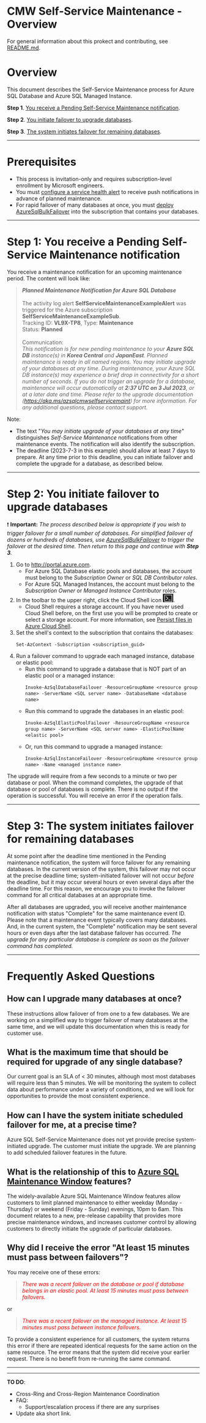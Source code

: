 # CMW Self-Service Maintenance - Overview

For general information about this prokect and contributing, see [README.md](./README.md).

# Overview

This document describes the Self-Service Maintenance process for Azure SQL Database and Azure SQL Managed Instance. 

**Step 1**. [You receive a Pending Self-Service Maintenance notification](#step-1-you-receive-a-pending-self-service-maintenance-notification).

**Step 2**. [You initiate failover to upgrade databases](#step-2-you-initiate-failover-to-upgrade-databases).

**Step 3**. [The system initiates failover for remaining databases](#step-3-the-system-initiates-failover-for-remaining-databases).

----

# Prerequisites

* This process is invitation-only and requires subscription-level enrollment by Microsoft engineers. 
* You must [configure a service health alert](https://learn.microsoft.com/en-us/azure/azure-sql/database/advance-notifications?view=azuresql#configure-an-advance-notification) to receive push notifications in advance of planned maintenance. 
* For rapid failover of many databases at once, you must [deploy AzureSqlBulkFailover](./AzureSqlBulkFailoverSetup.md) into the subscription that contains your databases. 

----

# Step 1: You receive a Pending Self-Service Maintenance notification

You receive a maintenance notification for an upcoming maintenance period. The content will look like: 

> **_Planned Maintenance Notification for Azure SQL Database_**<br/>
> <br/>
> The activity log alert **SelfServiceMaintenanceExampleAlert** was triggered for the Azure subscription **SelfServiceMaintenanceExampleSub**.<br/>
> Tracking ID: **VL9X-TP8**, Type: **Maintenance**<br/>
> Status: **Planned**<br/>
> <br/>
> Communication:<br/> _This notification is for new pending maintenance to your **Azure SQL DB** instance(s) in **Korea Central** and **JapanEast**. Planned maintenance is ready in all named regions. You may initiate upgrade of your databases at any time. During maintenance, your Azure SQL DB instance(s) may experience a brief drop in connectivity for a short number of seconds. If you do not trigger an upgrade for a database, maintenance will occur automatically at **2:37 UTC on 3 Jul 2023**, or at a later date and time. Please refer to the upgrade documentation (https://aka.ms/azsqlcmwselfservicemaint) for more information. For any additional questions, please contact support._

Note: 
* The text "_You may initiate upgrade of your databases at any time_" distinguishes _Self-Service Maintenance_ notifications from other maintenance events.  The notification will also identify the subscription.
* The deadline (2023-7-3 in this example) should allow at least 7 days to prepare. At any time prior to this deadline, you can initiate failover and complete the upgrade for a database, as described below. 

----

# Step 2: You initiate failover to upgrade databases

:exclamation: **Important:** _The process described below is appropriate if you wish to trigger failover for a small number of databases.
For simplified failover of dozens or hundreds of databases, use [AzureSqlBulkFailover](AzureSqlBulkFailoverUsage.md) to trigger the failover 
at the desired time. Then return to this page and continue with **Step 3**._ 

1. Go to http://portal.azure.com. 
    * For Azure SQL Database elastic pools and databases, the account must belong to the _Subscription Owner_ or _SQL DB Contributor roles_. 
    * For Azure SQL Managed Instances, the account must belong to the _Subscription Owner_ or _Managed Instance Contributor_ roles. 
1. In the toolbar to the upper right, click the Cloud Shell icon ![CloudShellIcon.png](/Media/CloudShellIcon.png). 
   * Cloud Shell requires a storage account. If you have never used Cloud Shell before, on the first use you will be prompted to create or select a storage account. For more information, see [Persist files in Azure Cloud Shell](https://learn.microsoft.com/en-us/azure/cloud-shell/persisting-shell-storage).
1. Set the shell's context to the subscription that contains the databases:
    ```
    Set-AzContext -Subscription <subscription_guid>
    ```
1. Run a failover command to upgrade each managed instance, database or elastic pool: 
    * Run this command to upgrade a database that is NOT part of an elastic pool or a managed instance: 
      ```
      Invoke-AzSqlDatabaseFailover -ResourceGroupName <resource group name> -ServerName <SQL server name> -DatabaseName <database name>
      ```
    * Run this command to upgrade the databases in an elastic pool: 
      ```
      Invoke-AzSqlElasticPoolFailover -ResourceGroupName <resource group name> -ServerName <SQL server name> -ElasticPoolName <elastic pool>
      ```
    * Or, run this command to upgrade a managed instance: 
      ```
      Invoke-AzSqlInstanceFailover -ResourceGroupName <resource group name> -Name <managed instance name>
      ```

The upgrade will require from a few seconds to a minute or two per database or pool. When the command completes, the upgrade of that database or pool of databases is complete. 
There is no output if the operation is successful. You will receive an error if the operation fails. 

----

# Step 3: The system initiates failover for remaining databases

At some point after the deadline time mentioned in the Pending maintenance notification, the system will force failover for any remaining databases. In the current version of the system, this failover may not occur at the precise deadline time; system-initiated failover will not occur _before_ the deadline, but it may occur several hours or even several days after the deadline time. For this reason, we encourage you to invoke the failover command for all critical databases at an appropriate time. 

After all databases are upgraded, you will receive another maintenance notification with status "Complete" for the same maintenance event ID. Please note that a maintenance event typically covers many databases. And, in the current system, the "Complete" notification may be sent several hours or even days after the last database failover has occurred. _The upgrade for any particular database is complete as soon as the failover command has completed._ 

----

# Frequently Asked Questions

## How can I upgrade many databases at once? 

These instructions allow failover of from one to a few databases. We are working on a simplified way to trigger failover of many databases at the same time, and we will update this documentation when this is ready for customer use. 

## What is the maximum time that should be required for upgrade of any single database? 

Our current goal is an SLA of < 30 minutes, although most most databases will require less than 5 minutes. We will be monitoring the system to collect data about performance under a variety of conditions, and we will look for opportunities to provide the most consistent experience. 

## How can I have the system initiate scheduled failover for me, at a precise time? 

Azure SQL Self-Service Maintenance does not yet provide precise system-initiated upgrade. The customer must initiate the upgrade. We are planning to add scheduled failover features in the future. 

## What is the relationship of this to [Azure SQL Maintenance Window](https://learn.microsoft.com/en-us/azure/azure-sql/database/maintenance-window?view=azuresql-mi) features? 

The widely-available Azure SQL Maintenance Window features allow customers to limit planned maintenance to either weekday (Monday - Thursday) or weekend (Friday - Sunday) evenings, 10pm to 6am. This document relates to a new, pre-release capability that provides more precise maintenance windows, and increases customer control by allowing customers to directly initiate the upgrade of particular databases. 

## Why did I receive the error "At least 15 minutes must pass between failovers"?
You may receive one of these errors: 

> <span style="color:red"> _There was a recent failover on the database or pool if database belongs in an elastic pool.  At least 15 minutes must pass between failovers._</span>

  or

> <span style="color:red"> _There was a recent failover on the managed instance. At least 15 minutes must pass between instance failovers._ </span>

To provide a consistent experience for all customers, the system returns this error if there are repeated identical requests for the same action on the same resource. The error means that the system did receive your earlier request. There is no benefit from re-running the same command. 


----
----

**TO DO**:
* Cross-Ring and Cross-Region Maintenance Coordination
* FAQ: 
   * Support/escalation process if there are any surprises
* Update aka short link. 
